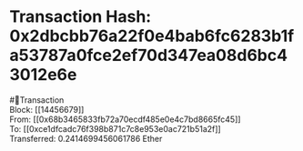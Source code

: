 
Transaction Hash: 0x2dbcbb76a22f0e4bab6fc6283b1fa53787a0fce2ef70d347ea08d6bc43012e6e
====================================================================================
  
#💸Transaction  
Block: [[14456679]]  
From: [[0x68b3465833fb72a70ecdf485e0e4c7bd8665fc45]]  
To: [[0xce1dfcadc76f398b871c7c8e953e0ac721b51a2f]]  
Transferred: 0.2414699456061786 Ether